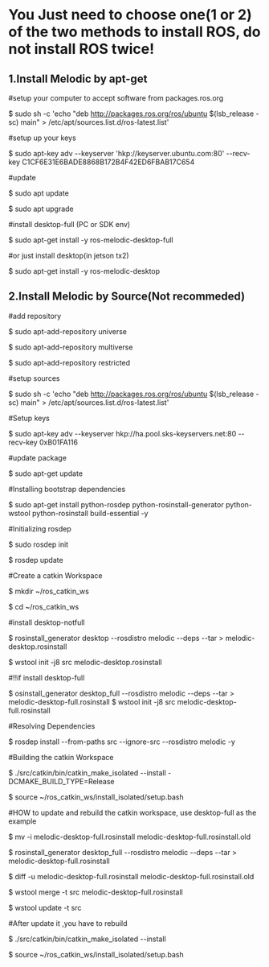 # You Just  need to choose one(1 or 2) of the two methods to install ROS, do not install ROS twice!

## 1.Install Melodic by apt-get

#setup your computer to accept software from packages.ros.org

$ sudo sh -c 'echo "deb http://packages.ros.org/ros/ubuntu $(lsb_release -sc) main" > /etc/apt/sources.list.d/ros-latest.list'

#setup up your keys

$ sudo apt-key adv --keyserver 'hkp://keyserver.ubuntu.com:80' --recv-key C1CF6E31E6BADE8868B172B4F42ED6FBAB17C654

#update

$ sudo apt update

$ sudo apt upgrade

#install desktop-full (PC or SDK env)

$ sudo apt-get install -y ros-melodic-desktop-full

#or just install desktop(in jetson tx2)

$ sudo apt-get install -y ros-melodic-desktop

## 2.Install  Melodic by Source(Not recommeded)

#add repository

$ sudo apt-add-repository universe

$ sudo apt-add-repository multiverse

$ sudo apt-add-repository restricted



#setup sources

$ sudo sh -c 'echo "deb http://packages.ros.org/ros/ubuntu $(lsb_release -sc) main" > /etc/apt/sources.list.d/ros-latest.list'

#Setup keys

$ sudo apt-key adv --keyserver hkp://ha.pool.sks-keyservers.net:80 --recv-key 0xB01FA116

#update package

$ sudo apt-get update

#Installing bootstrap dependencies

$ sudo apt-get install python-rosdep python-rosinstall-generator python-wstool python-rosinstall build-essential -y

#Initializing rosdep

$ sudo rosdep init

$ rosdep update


#Create a catkin Workspace

$ mkdir ~/ros_catkin_ws

$ cd ~/ros_catkin_ws

#install desktop-notfull

$ rosinstall_generator desktop --rosdistro melodic --deps --tar > melodic-desktop.rosinstall

$ wstool init -j8 src melodic-desktop.rosinstall


#!!if install desktop-full

$ osinstall_generator desktop_full --rosdistro melodic --deps --tar > melodic-desktop-full.rosinstall
$ wstool init -j8 src melodic-desktop-full.rosinstall


#Resolving Dependencies

$ rosdep install --from-paths src --ignore-src --rosdistro melodic -y


#Building the catkin Workspace

$ ./src/catkin/bin/catkin_make_isolated --install -DCMAKE_BUILD_TYPE=Release

$ source ~/ros_catkin_ws/install_isolated/setup.bash


#HOW to update and rebuild the catkin workspace, use desktop-full as the example

$ mv -i melodic-desktop-full.rosinstall melodic-desktop-full.rosinstall.old

$ rosinstall_generator desktop_full --rosdistro melodic --deps --tar > melodic-desktop-full.rosinstall


$ diff -u melodic-desktop-full.rosinstall melodic-desktop-full.rosinstall.old

$ wstool merge -t src melodic-desktop-full.rosinstall

$ wstool update -t src

#After update it ,you have to rebuild

$ ./src/catkin/bin/catkin_make_isolated --install

$ source ~/ros_catkin_ws/install_isolated/setup.bash
